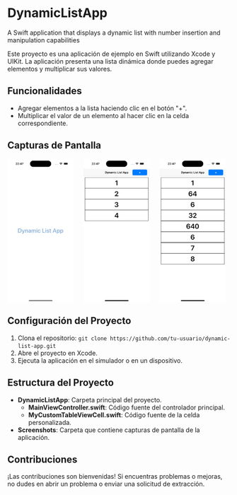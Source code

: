 # DynamicListApp
A Swift application that displays a dynamic list with number insertion and manipulation capabilities

Este proyecto es una aplicación de ejemplo en Swift utilizando Xcode y UIKit. La aplicación presenta una lista dinámica donde puedes agregar elementos y multiplicar sus valores.

## Funcionalidades

- Agregar elementos a la lista haciendo clic en el botón "+".
- Multiplicar el valor de un elemento al hacer clic en la celda correspondiente.

## Capturas de Pantalla

<div style="display: flex; justify-content: space-between;">
<img src="screenshots/screenshot1.png" width="150"style="margin-right: 10px;">
<img src="screenshots/screenshot2.png" width="150"style="margin-right: 10px;">
<img src="screenshots/screenshot3.png" width="150"style="margin-right: 10px;">
</div>

## Configuración del Proyecto

1. Clona el repositorio: `git clone https://github.com/tu-usuario/dynamic-list-app.git`
2. Abre el proyecto en Xcode.
3. Ejecuta la aplicación en el simulador o en un dispositivo.

## Estructura del Proyecto

- **DynamicListApp**: Carpeta principal del proyecto.
  - **MainViewController.swift**: Código fuente del controlador principal.
  - **MyCustomTableViewCell.swift**: Código fuente de la celda personalizada.
- **Screenshots**: Carpeta que contiene capturas de pantalla de la aplicación.

## Contribuciones

¡Las contribuciones son bienvenidas! Si encuentras problemas o mejoras, no dudes en abrir un problema o enviar una solicitud de extracción.
